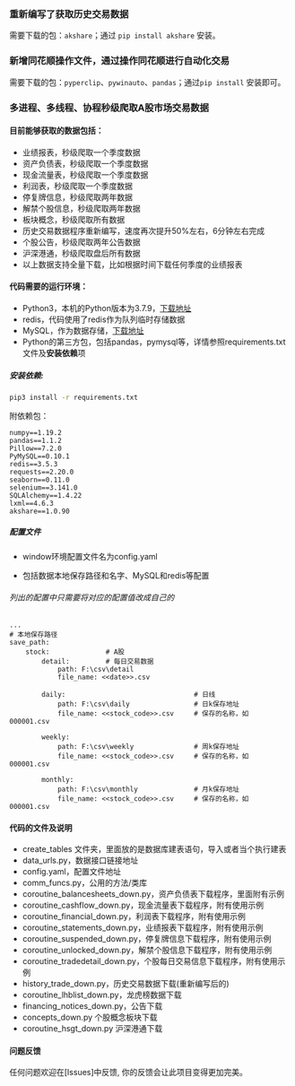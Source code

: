 ### 重新编写了获取历史交易数据
需要下载的包：`akshare`；通过 `pip install akshare` 安装。

### 新增同花顺操作文件，通过操作同花顺进行自动化交易
需要下载的包：`pyperclip`、`pywinauto`、`pandas`；通过`pip install` 安装即可。

### 多进程、多线程、协程秒级爬取A股市场交易数据

#### 目前能够获取的数据包括：
- 业绩报表，秒级爬取一个季度数据
- 资产负债表，秒级爬取一个季度数据
- 现金流量表，秒级爬取一个季度数据
- 利润表，秒级爬取一个季度数据
- 停复牌信息，秒级爬取两年数据
- 解禁个股信息，秒级爬取两年数据
- 板块概念，秒级爬取所有数据
- 历史交易数据程序重新编写，速度再次提升50%左右，6分钟左右完成
- 个股公告，秒级爬取两年公告数据
- 沪深港通，秒级爬取盘后所有数据
- 以上数据支持全量下载，比如根据时间下载任何季度的业绩报表

#### 代码需要的运行环境：
- Python3，本机的Python版本为3.7.9，[下载地址](https://www.python.org/downloads/)
- redis，代码使用了redis作为队列临时存储数据
- MySQL，作为数据存储，[下载地址](https://www.mysql.com/downloads/)
- Python的第三方包，包括pandas，pymysql等，详情参照requirements.txt文件及**安装依赖**项

##### 安装依赖:

```bash
pip3 install -r requirements.txt
```
附依赖包：

```
numpy==1.19.2
pandas==1.1.2
Pillow==7.2.0
PyMySQL==0.10.1
redis==3.5.3
requests==2.20.0
seaborn==0.11.0
selenium==3.141.0
SQLAlchemy==1.4.22
lxml==4.6.3
akshare==1.0.90
```


##### 配置文件
- window环境配置文件名为config.yaml

- 包括数据本地保存路径和名字、MySQL和redis等配置
###### 列出的配置中只需要将对应的配置值改成自己的

```
...
# 本地保存路径
save_path:
    stock:              # A股
        detail:         # 每日交易数据
            path: F:\csv\detail
            file_name: <<date>>.csv

        daily:                                # 日线
            path: F:\csv\daily                # 日k保存地址
            file_name: <<stock_code>>.csv     # 保存的名称，如 000001.csv

        weekly:
            path: F:\csv\weekly               # 周k保存地址
            file_name: <<stock_code>>.csv     # 保存的名称，如 000001.csv

        monthly:
            path: F:\csv\monthly              # 月k保存地址
            file_name: <<stock_code>>.csv     # 保存的名称，如 000001.csv
```

#### 代码的文件及说明
- create_tables 文件夹，里面放的是数据库建表语句，导入或者当个执行建表
- data_urls.py，数据接口链接地址
- config.yaml，配置文件地址
- comm_funcs.py，公用的方法/类库
- coroutine_balancesheets_down.py，资产负债表下载程序，里面附有示例
- coroutine_cashflow_down.py，现金流量表下载程序，附有使用示例
- coroutine_financial_down.py，利润表下载程序，附有使用示例
- coroutine_statements_down.py，业绩报表下载程序，附有使用示例
- coroutine_suspended_down.py，停复牌信息下载程序，附有使用示例
- coroutine_unlocked_down.py，解禁个股信息下载程序，附有使用示例
- coroutine_tradedetail_down.py，个股每日交易信息下载程序，附有使用示例
- history_trade_down.py，历史交易数据下载(重新编写后的)
- coroutine_lhblist_down.py，龙虎榜数据下载
- financing_notices_down.py，公告下载
- concepts_down.py 个股概念板块下载
- coroutine_hsgt_down.py 沪深港通下载

#### 问题反馈
任何问题欢迎在[Issues]中反馈, 你的反馈会让此项目变得更加完美。



